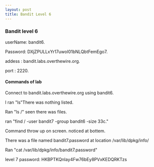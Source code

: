 ```yaml
---
layout: post
title: Bandit Level 6
---
```

<h3>Bandit level 6</h3>
<p>userName: bandit6.</p>
<p>Password: DXjZPULLxYr17uwoI01bNLQbtFemEgo7.</p>
<p>addess  : bandit.labs.overthewire.org.</p>
<p>port    : 2220.</p>
<h4>Commands of lab</h4>
<p>Connect to bandit.labs.overthewire.org using bandit6.</p>
<p>I ran "ls"There was nothing listed.</p>
<p>Ran "ls /" seen there was files.</p>
<p>ran "find / -user bandit7 -group bandit6 -size 33c."</p>
<p>Command throw up on screen. noticed at bottem.</p>
<p>There was a file named bandit7.password at location /var/lib/dpkg/info/</p>
<p>Ran "cat /var/lib/dpkg/info/bandit7.password"</p>

<p>level 7 password: HKBPTKQnIay4Fw76bEy8PVxKEDQRKTzs</p>
